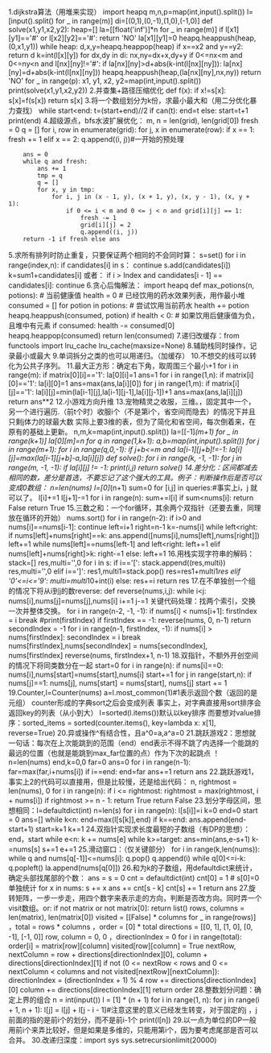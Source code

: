 1.dijkstra算法（用堆来实现）
import heapq
m,n,p=map(int,input().split())
l=[input().split() for _ in range(m)]
di=[(0,1),(0,-1),(1,0),(-1,0)]
def solve(x1,y1,x2,y2):
    heap=[]
    la=[[float('inf')]*n for _ in range(m)]
    if l[x1][y1]=='#' or l[x2][y2]=='#':
        return 'NO'
    la[x1][y1]=0
    heapq.heappush(heap,(0,x1,y1))
    while heap:
        d,x,y=heapq.heappop(heap)
        if x==x2 and y==y2:
            return d
        k=int(l[x][y])
        for dx,dy in di:
            nx,ny=dx+x,dy+y
            if 0<=nx<m and 0<=ny<n and l[nx][ny]!='#':
                if la[nx][ny]>d+abs(k-int(l[nx][ny])):
                    la[nx][ny]=d+abs(k-int(l[nx][ny]))
                    heapq.heappush(heap,(la[nx][ny],nx,ny))
    return 'NO'
for _ in range(p):
    x1, y1, x2, y2=map(int,input().split())
    print(solve(x1,y1,x2,y2))
2.并查集+路径压缩优化
def f(x):
    if x!=s[x]:
        s[x]=f(s[x])
    return s[x]
3.将一个数组划分为k份，求最小最大和（用二分优化暴力查找）
while start<end:
    t=(start+end)//2
    if can(t):
        end=t
    else:
        start=t+1
print(end)
4.超级源点，bfs水波扩展优化：
m, n = len(grid), len(grid[0])
        fresh = 0
        q = []
        for i, row in enumerate(grid):
            for j, x in enumerate(row):
                if x == 1:
                    fresh += 1
                elif x == 2:
                    q.append((i, j))#一开始的预处理

        ans = 0
        while q and fresh:
            ans += 1
            tmp = q
            q = []
            for x, y in tmp:
                for i, j in (x - 1, y), (x + 1, y), (x, y - 1), (x, y + 1):
                    if 0 <= i < m and 0 <= j < n and grid[i][j] == 1:
                        fresh -= 1
                        grid[i][j] = 2
                        q.append((i, j))
        return -1 if fresh else ans
5.求所有排列时防止重复，只要保证两个相同的不会同时算：
s=set()
for i in range(index,n):
    if candidates[i] in s：
        continue
    s.add(candidates[i])
    k=sum1+candidates[i]
或者： if i > Index and candidates[i - 1] == candidates[i]:
                    continue
6.贪心后悔解法：
import heapq
def max_potions(n, potions):
    # 当前健康值
    health = 0
    # 已经饮用的药水效果列表，用作最小堆
    consumed = []
    for potion in potions:
        # 尝试饮用当前药水
        health += potion
        heapq.heappush(consumed, potion)
        if health < 0:
            # 如果饮用后健康值为负，且堆中有元素
            if consumed:
                health -= consumed[0]
                heapq.heappop(consumed)
    return len(consumed)
7.递归改缓存：from functools import lru_cache
lru_cache(maxsize=None)
8.辅助栈同时操作，记录最小或最大
9.单词拆分之类的也可以用递归。（加缓存）
10.不想交的线可以转化为公共子序列。
11.最大正方形：确定右下角，取周围三个最小+1
        for i in range(m):
            if matrix[0][i]=='1':
                la[0][i]=1
                ans=1
        for i in range(1,n):
            if matrix[i][0]=='1':
                la[i][0]=1
                ans=max(ans,la[i][0])
            for j in range(1,m):
                if matrix[i][j]=='1':
                    la[i][j]=min(la[i-1][j],la[i-1][j-1],la[i][j-1])+1
                    ans=max(ans,la[i][j])
        return ans**2
12.小游戏方向升维
13.宠物精灵之收服，三维。，固定其中一个，另一个进行遍历.（前t个时）收服i个（不是第i个，省空间而隐去）的情况下并且只剩j体力的球最大数
实际上要3维的表，但为了简化和省空间，每次倒着来，在原有的基础上更新。
n,m,k=map(int,input().split())
la=[[-1]*(m+1) for _ in range(k+1)]
la[0][m]=n
for q in range(1,k+1):
    a,b=map(int,input().split())
    for j in range(m+1):
        for i in range(q,0,-1):
            if j+b<=m and la[i-1][j+b]!=-1:
               la[i][j]=max(la[i-1][j+b]-a,la[i][j])
def solve():
    for i in range(k, -1, -1):
        for j in range(m, -1, -1):
            if la[i][j] != -1:
                print(i,j)
                return
solve()
14.差分化：区间都减去相同的数，差分是首选，不要忘记了这个强大的工具。例子：判断操作后是否可以变成0数组：
n=len(nums)
l=[0]*(n+1)
sum=0
for [i,j] in queries:#事实上i，j 就可以了。
    l[i]+=1
    l[j+1]-=1
    for i in range(n):
        sum+=l[i]
        if sum<nums[i]:
            return False
    return True
15.三数之和：一个for循环，其余两个双指针（还要去重，同理放在循环的开始）
    nums.sort()
    for i in range(n-2):
        if i>0 and nums[i]==nums[i-1]:
            continue
        left=i+1
        right=n-1
        k=-nums[i]
        while left<right:
            if nums[left]+nums[right]==k:
                ans.append([nums[i],nums[left],nums[right]])
                left+=1
                while nums[left]==nums[left-1] and left<right:
                    left+=1
            elif nums[left]+nums[right]>k:
                right-=1
            else:
                left+=1
16.用栈实现字符串的解码：
        stack=[]
        res,multi='',0
        for i in s:
            if i=='[':
                stack.append((res,multi))
                res,multi='',0
            elif i==']':
                res1,multi1=stack.pop()
                res=res1+multi1*res
            elif '0'<=i<='9':
                multi=multi*10+int(i)
            else:
                res+=i
        return res
17.在不单独创一个组的情况下将从i到j的数reverse:
def reverse(nums,i,j):
    while i<j:
        nums[i],nums[j]=nums[j],nums[i]
        i+=1
        j-=1
关键代码处理：找两个索引，交换一次并整体交换。
        for i in range(n-2, -1, -1):
            if nums[i] < nums[i+1]:
                firstIndex = i
                break
        #print(firstIndex)
        if firstIndex == -1:
            reverse(nums, 0, n-1)
            return
        secondIndex = -1
        for i in range(n-1, firstIndex, -1):
            if nums[i] > nums[firstIndex]:
                secondIndex = i
                break
        nums[firstIndex],nums[secondIndex] = nums[secondIndex], nums[firstIndex]
        reverse(nums, firstIndex+1, n-1)
18.双指针，不额外开创空间的情况下将同类数分在一起
start=0
        for i in range(n):
            if nums[i]==0:
                nums[i],nums[start]=nums[start],nums[i]
                start+=1
        for j in range(start,n):
            if nums[j]==1:
                nums[j], nums[start] = nums[start], nums[j]
                start += 1
19.Counter,l=Counter(nums)
        a=l.most_common(1)#1表示返回个数（返回的是元组）
counter形成的字典sort之后会变成列表
事实上，对字典直接用sort排序会返回key的列表（从小到大）
l=sorted(l.items())默认以key排序
而要想对value排序：sorted_items = sorted(counter.items(), key=lambda x: x[1], reverse=True)
20.异或操作^有结合性，且a^0=a,a^a=0
21.跳跃游戏2：思想就一句话：每次在上次能跳到的范围（end）end表示不得不跳了内选择一个能跳的最远的位置（也就是能跳到max_far位置的点）作为下次的起跳点 ！
n=len(nums) end,k=0,0 far=0 ans=0
        for i in range(n-1):
            far=max(far,i+nums[i])
            if i==end:
                end=far
                ans+=1
        return ans
22.跳跃游戏1，事实上2的代码可以直接用，但是比较慢，还是给出代码：
n, rightmost = len(nums), 0
        for i in range(n):
            if i <= rightmost:
                rightmost = max(rightmost, i + nums[i])
                if rightmost >= n - 1:
                    return True
        return False
23.划分字母区间，思想相同：l=defaultdict(int)
        n=len(s)
        for i in range(n):
            l[s[i]]=i
        k=0 end=0 start = 0 ans=[]
        while k<n:
            end=max(l[s[k]],end)
            if k==end:
                ans.append(end-start+1)
                start=k+1
            k+=1
24.双指针实现求长度最短的子数组（有DP的思想）：end，start
 while e<n:
            k += nums[e]
            while k>=target:
                ans=min(ans,e-s+1)
                k-=nums[s]
                s+=1
            e+=1
25.滑动窗口：（仅关键部分）
for i in range(k,len(nums)):
            while q and nums[q[-1]]<=nums[i]:
                q.pop()
            q.append(i)
            while q[0]<=i-k:
                q.popleft()
            la.append(nums[q[0]])
26.和为k的子数组，用defaultdict来统计，确定头部找尾部的个数：
ans = s = 0
        cnt = defaultdict(int)
        cnt[0] = 1  # s[0]=0 单独统计
        for x in nums:
            s += x
            ans += cnt[s - k]
            cnt[s] += 1
        return ans
27.旋转矩阵，一步一步走，用四个数字来表示走的方向，判断是否改方向。同时弄一个visit数组。or:
       if not matrix or not matrix[0]:
            return list()
        rows, columns = len(matrix), len(matrix[0])
        visited = [[False] * columns for _ in range(rows)] ，total = rows * columns ，order = [0] * total
        directions = [[0, 1], [1, 0], [0, -1], [-1, 0]]
        row, column = 0, 0  ，directionIndex = 0
        for i in range(total):
            order[i] = matrix[row][column]
            visited[row][column] = True
            nextRow, nextColumn = row + directions[directionIndex][0], column + directions[directionIndex][1]
            if not (0 <= nextRow < rows and 0 <= nextColumn < columns and not visited[nextRow][nextColumn]):
                directionIndex = (directionIndex + 1) % 4
            row += directions[directionIndex][0]
            column += directions[directionIndex][1]
        return order
28.整数划分问题：确定上界的组合
n = int(input())
        l = [1] * (n + 1)
        for i in range(1, n):
            for j in range(i + 1, n + 1):
                l[j] = l[j] + l[j - i - 1]#注意这里的意义已经发生转变，对于固定的j ，j前面的指的是前i个的划分，而不是前i-1个
        print(l[n])
29.以一点为单位的DP一般用前i个来弄比较好，但是如果是多维的，只能用第i个，因为要考虑尾部是否可以合并。
30.改递归深度：import sys  sys.setrecursionlimit(20000)

